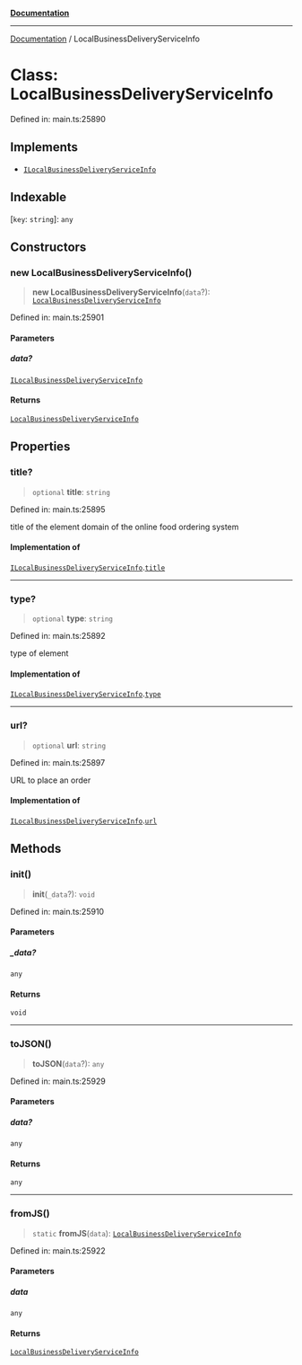 [**Documentation**](../README.md)

***

[Documentation](../README.md) / LocalBusinessDeliveryServiceInfo

# Class: LocalBusinessDeliveryServiceInfo

Defined in: main.ts:25890

## Implements

- [`ILocalBusinessDeliveryServiceInfo`](../interfaces/ILocalBusinessDeliveryServiceInfo.md)

## Indexable

\[`key`: `string`\]: `any`

## Constructors

### new LocalBusinessDeliveryServiceInfo()

> **new LocalBusinessDeliveryServiceInfo**(`data`?): [`LocalBusinessDeliveryServiceInfo`](LocalBusinessDeliveryServiceInfo.md)

Defined in: main.ts:25901

#### Parameters

##### data?

[`ILocalBusinessDeliveryServiceInfo`](../interfaces/ILocalBusinessDeliveryServiceInfo.md)

#### Returns

[`LocalBusinessDeliveryServiceInfo`](LocalBusinessDeliveryServiceInfo.md)

## Properties

### title?

> `optional` **title**: `string`

Defined in: main.ts:25895

title of the element
domain of the online food ordering system

#### Implementation of

[`ILocalBusinessDeliveryServiceInfo`](../interfaces/ILocalBusinessDeliveryServiceInfo.md).[`title`](../interfaces/ILocalBusinessDeliveryServiceInfo.md#title)

***

### type?

> `optional` **type**: `string`

Defined in: main.ts:25892

type of element

#### Implementation of

[`ILocalBusinessDeliveryServiceInfo`](../interfaces/ILocalBusinessDeliveryServiceInfo.md).[`type`](../interfaces/ILocalBusinessDeliveryServiceInfo.md#type)

***

### url?

> `optional` **url**: `string`

Defined in: main.ts:25897

URL to place an order

#### Implementation of

[`ILocalBusinessDeliveryServiceInfo`](../interfaces/ILocalBusinessDeliveryServiceInfo.md).[`url`](../interfaces/ILocalBusinessDeliveryServiceInfo.md#url)

## Methods

### init()

> **init**(`_data`?): `void`

Defined in: main.ts:25910

#### Parameters

##### \_data?

`any`

#### Returns

`void`

***

### toJSON()

> **toJSON**(`data`?): `any`

Defined in: main.ts:25929

#### Parameters

##### data?

`any`

#### Returns

`any`

***

### fromJS()

> `static` **fromJS**(`data`): [`LocalBusinessDeliveryServiceInfo`](LocalBusinessDeliveryServiceInfo.md)

Defined in: main.ts:25922

#### Parameters

##### data

`any`

#### Returns

[`LocalBusinessDeliveryServiceInfo`](LocalBusinessDeliveryServiceInfo.md)
